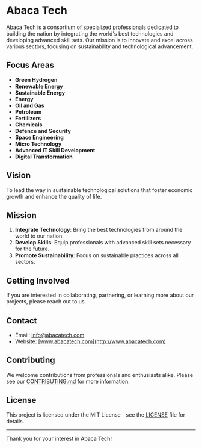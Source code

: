 # Abaca Tech

Abaca Tech is a consortium of specialized professionals dedicated to building the nation by integrating the world's best technologies and developing advanced skill sets. Our mission is to innovate and excel across various sectors, focusing on sustainability and technological advancement.

## Focus Areas

- **Green Hydrogen**
- **Renewable Energy**
- **Sustainable Energy**
- **Energy**
- **Oil and Gas**
- **Petroleum**
- **Fertilizers**
- **Chemicals**
- **Defence and Security**
- **Space Engineering**
- **Micro Technology**
- **Advanced IT Skill Development**
- **Digital Transformation**

## Vision

To lead the way in sustainable technological solutions that foster economic growth and enhance the quality of life.

## Mission

1. **Integrate Technology**: Bring the best technologies from around the world to our nation.
2. **Develop Skills**: Equip professionals with advanced skill sets necessary for the future.
3. **Promote Sustainability**: Focus on sustainable practices across all sectors.

## Getting Involved

If you are interested in collaborating, partnering, or learning more about our projects, please reach out to us.

## Contact

- Email: [info@abacatech.com](mailto:info@abacatech.com)
- Website: [www.abacatech.com](http://www.abacatech.com)

## Contributing

We welcome contributions from professionals and enthusiasts alike. Please see our [CONTRIBUTING.md](CONTRIBUTING.md) for more information.

## License

This project is licensed under the MIT License - see the [LICENSE](LICENSE) file for details.

---

Thank you for your interest in Abaca Tech!
